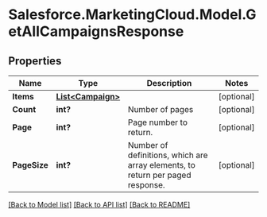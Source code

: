 # Salesforce.MarketingCloud.Model.GetAllCampaignsResponse
## Properties

Name | Type | Description | Notes
------------ | ------------- | ------------- | -------------
**Items** | [**List&lt;Campaign&gt;**](Campaign.md) |  | [optional] 
**Count** | **int?** | Number of pages | [optional] 
**Page** | **int?** | Page number to return. | [optional] 
**PageSize** | **int?** | Number of definitions, which are array elements, to return per paged response. | [optional] 

[[Back to Model list]](../README.md#documentation-for-models) [[Back to API list]](../README.md#documentation-for-api-endpoints) [[Back to README]](../README.md)

